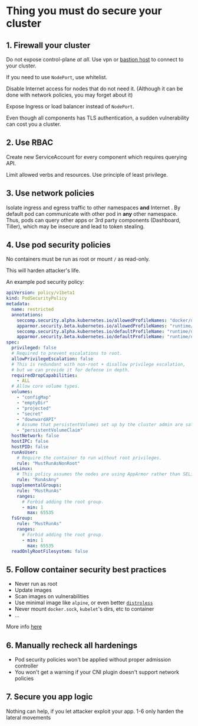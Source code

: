 # Thing you must do secure your cluster

## 1. Firewall your cluster

Do not expose control-plane _at all_. Use vpn or [bastion host](https://en.wikipedia.org/wiki/Bastion_host) to connect to your cluster.

If you need to use `NodePort`, use whitelist.

Disable Internet access for nodes that do not need it. (Although it can be done with network policies, you may forget about it)

Expose Ingress or load balancer instead of `NodePort`.

Even though all components has TLS authentication, a sudden vulnerability can cost you a cluster.

## 2. Use RBAC

Create new ServiceAccount for every component which requires querying API.

Limit allowed verbs and resources. Use principle of least privilege.

## 3. Use network policies

Isolate ingress and egress traffic to other namespaces **and** Internet . By default pod can communicate with other pod in **any** other namespace. Thus, pods can query other apps or 3rd party components (Dashboard, Tiller), which may be insecure and lead to token stealing.

## 4. Use pod security policies

No containers must be run as root or mount `/` as read-only.

This will harden attacker's life.

An example pod security policy:

```yaml
apiVersion: policy/v1beta1
kind: PodSecurityPolicy
metadata:
  name: restricted
  annotations:
    seccomp.security.alpha.kubernetes.io/allowedProfileNames: "docker/default,runtime/default"
    apparmor.security.beta.kubernetes.io/allowedProfileNames: "runtime/default"
    seccomp.security.alpha.kubernetes.io/defaultProfileName: "runtime/default"
    apparmor.security.beta.kubernetes.io/defaultProfileName: "runtime/default"
spec:
  privileged: false
  # Required to prevent escalations to root.
  allowPrivilegeEscalation: false
  # This is redundant with non-root + disallow privilege escalation,
  # but we can provide it for defense in depth.
  requiredDropCapabilities:
    - ALL
  # Allow core volume types.
  volumes:
    - "configMap"
    - "emptyDir"
    - "projected"
    - "secret"
    - "downwardAPI"
    # Assume that persistentVolumes set up by the cluster admin are safe to use.
    - "persistentVolumeClaim"
  hostNetwork: false
  hostIPC: false
  hostPID: false
  runAsUser:
    # Require the container to run without root privileges.
    rule: "MustRunAsNonRoot"
  seLinux:
    # This policy assumes the nodes are using AppArmor rather than SELinux.
    rule: "RunAsAny"
  supplementalGroups:
    rule: "MustRunAs"
    ranges:
      # Forbid adding the root group.
      - min: 1
        max: 65535
  fsGroup:
    rule: "MustRunAs"
    ranges:
      # Forbid adding the root group.
      - min: 1
        max: 65535
  readOnlyRootFilesystem: false
```

## 5. Follow container security best practices

- Never run as root
- Update images
- Scan images on vulnerabilities
- Use minimal image like `alpine`, or even better [`distroless`](https://github.com/GoogleContainerTools/distroless)
- Never mount `docker.sock`, `kubelet`'s dirs, etc to container
- ...

More info [here](https://github.com/OWASP/CheatSheetSeries/blob/master/cheatsheets/Docker_Security_Cheat_Sheet.md)

## 6. Manually recheck all hardenings

- Pod security policies won't be applied without proper admission controller
- You won't get a warning if your CNI plugin doesn't support network policies

## 7. Secure you app logic

Nothing can help, if you let attacker exploit your app. 1-6 only harden the lateral movements
